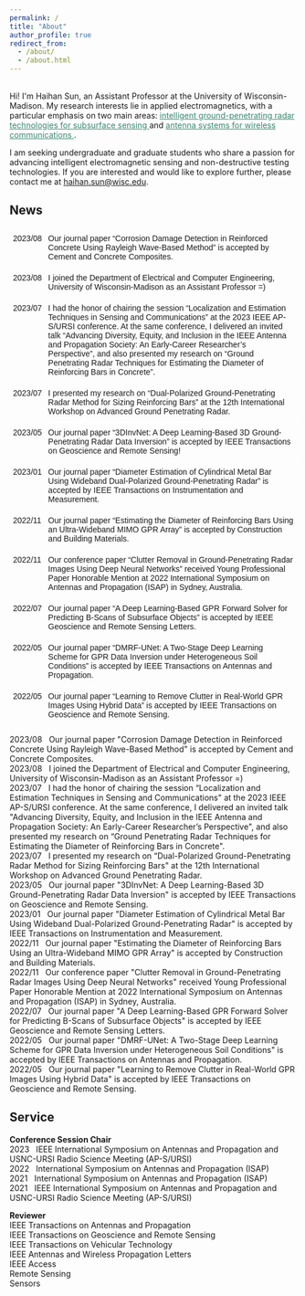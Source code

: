 ```yaml
---
permalink: /
title: "About"
author_profile: true
redirect_from: 
  - /about/
  - /about.html
---
```


<br>
Hi! I'm Haihan Sun, an Assistant Professor at the University of Wisconsin-Madison. My research interests lie in applied electromagnetics, with a particular emphasis on two main areas: <a href="https://haihan-sun.github.io/GPR/"  style="color:#35866F"> intelligent ground-penetrating radar technologies for subsurface sensing </a> and <a href="https://haihan-sun.github.io/BSA/"  style="color:#35866F"> antenna systems for wireless communications </a>. <br>

I am seeking undergraduate and graduate students who share a passion for advancing intelligent electromagnetic sensing and non-destructive testing technologies. If you are interested and would like to explore further, please contact me at haihan.sun@wisc.edu.


News
------
<style type="text/css">
.tg  {border-collapse:collapse;border-spacing:0;}
.tg td{border-color:black;border-style:solid;border-width:1px;font-family:Arial, sans-serif;font-size:14px;
  overflow:hidden;padding:10px 5px;word-break:normal;}
.tg th{border-color:black;border-style:solid;border-width:1px;font-family:Arial, sans-serif;font-size:14px;
  font-weight:normal;overflow:hidden;padding:10px 5px;word-break:normal;}
.tg .tg-zv4m{border-color:#ffffff;text-align:left;vertical-align:top}
.tg .tg-8jgo{border-color:#ffffff;text-align:center;vertical-align:top}
</style>
<table class="tg">
<thead>
  <tr>
    <th class="tg-8jgo">2023/08</th>
    <th class="tg-zv4m">Our journal paper “Corrosion Damage Detection in Reinforced Concrete Using Rayleigh Wave-Based Method” is accepted by Cement and Concrete Composites.</th>
  </tr>
</thead>
<tbody>
  <tr>
    <td class="tg-8jgo">2023/08</td>
    <td class="tg-zv4m">I joined the Department of Electrical and Computer Engineering, University of Wisconsin-Madison as an Assistant Professor =)</td>
  </tr>
  <tr>
    <td class="tg-8jgo">2023/07</td>
    <td class="tg-zv4m">I had the honor of chairing the session “Localization and Estimation Techniques in Sensing and Communications” at the 2023 IEEE AP-S/URSI conference. At the same conference, I delivered an invited talk “Advancing Diversity, Equity, and Inclusion in the IEEE Antenna and Propagation Society: An Early-Career Researcher’s Perspective”, and also presented my research on “Ground Penetrating Radar Techniques for Estimating the Diameter of Reinforcing Bars in Concrete”.</td>
  </tr>
  <tr>
    <td class="tg-8jgo">2023/07</td>
    <td class="tg-zv4m">I presented my research on “Dual-Polarized Ground-Penetrating Radar Method for Sizing Reinforcing Bars” at the 12th International Workshop on Advanced Ground Penetrating Radar.</td>
  </tr>
  <tr>
    <td class="tg-8jgo">2023/05</td>
    <td class="tg-zv4m">Our journal paper “3DInvNet: A Deep Learning-Based 3D Ground-Penetrating Radar Data Inversion” is accepted by IEEE Transactions on Geoscience and Remote Sensing!</td>
  </tr>
  <tr>
    <td class="tg-zv4m">2023/01</td>
    <td class="tg-zv4m">Our journal paper “Diameter Estimation of Cylindrical Metal Bar Using Wideband Dual-Polarized Ground-Penetrating Radar” is accepted by IEEE Transactions on Instrumentation and Measurement.</td>
  </tr>
  <tr>
    <td class="tg-zv4m">2022/11</td>
    <td class="tg-zv4m">Our journal paper “Estimating the Diameter of Reinforcing Bars Using an Ultra-Wideband MIMO GPR Array” is accepted by Construction and Building Materials.</td>
  </tr>
  <tr>
    <td class="tg-zv4m">2022/11</td>
    <td class="tg-zv4m">Our conference paper “Clutter Removal in Ground-Penetrating Radar Images Using Deep Neural Networks” received Young Professional Paper Honorable Mention at 2022 International Symposium on Antennas and Propagation (ISAP) in Sydney, Australia.</td>
  </tr>
  <tr>
    <td class="tg-zv4m">2022/07</td>
    <td class="tg-zv4m">Our journal paper “A Deep Learning-Based GPR Forward Solver for Predicting B-Scans of Subsurface Objects” is accepted by IEEE Geoscience and Remote Sensing Letters.</td>
  </tr>
  <tr>
    <td class="tg-zv4m">2022/05</td>
    <td class="tg-zv4m">Our journal paper “DMRF-UNet: A Two-Stage Deep Learning Scheme for GPR Data Inversion under Heterogeneous Soil Conditions” is accepted by IEEE Transactions on Antennas and Propagation.</td>
  </tr>
  <tr>
    <td class="tg-zv4m">2022/05</td>
    <td class="tg-zv4m">Our journal paper “Learning to Remove Clutter in Real-World GPR Images Using Hybrid Data” is accepted by IEEE Transactions on Geoscience and Remote Sensing.</td>
  </tr>
</tbody>
</table>

2023/08  &nbsp;&nbsp;Our journal paper "Corrosion Damage Detection in Reinforced Concrete Using Rayleigh Wave-Based Method" is accepted by Cement and Concrete Composites. <br>
2023/08  &nbsp;&nbsp;I joined the Department of Electrical and Computer Engineering, University of Wisconsin-Madison as an Assistant Professor =)  <br>
2023/07  &nbsp;&nbsp;I had the honor of chairing the session “Localization and Estimation Techniques in Sensing and Communications" at the 2023 IEEE AP-S/URSI conference. At the same conference, I delivered an invited talk "Advancing Diversity, Equity, and Inclusion in the IEEE Antenna and Propagation Society: An Early-Career Researcher’s Perspective", and also presented my research on “Ground Penetrating Radar Techniques for Estimating the Diameter of Reinforcing Bars in Concrete".<br>
2023/07  &nbsp;&nbsp;I presented my research on “Dual-Polarized Ground-Penetrating Radar Method for Sizing Reinforcing Bars" at the 12th International Workshop on Advanced Ground Penetrating Radar.  <br>
2023/05  &nbsp;&nbsp;Our journal paper "3DInvNet: A Deep Learning-Based 3D Ground-Penetrating Radar Data Inversion" is accepted by IEEE Transactions on Geoscience and Remote Sensing. <br>
2023/01  &nbsp;&nbsp;Our journal paper "Diameter Estimation of Cylindrical Metal Bar Using Wideband Dual-Polarized Ground-Penetrating Radar" is accepted by IEEE Transactions on Instrumentation and Measurement. <br>
2022/11  &nbsp;&nbsp;Our journal paper "Estimating the Diameter of Reinforcing Bars Using an Ultra-Wideband MIMO GPR Array" is accepted by Construction and Building Materials. <br>
2022/11  &nbsp;&nbsp;Our conference paper "Clutter Removal in Ground-Penetrating Radar Images Using Deep Neural Networks" received Young Professional Paper Honorable Mention at 2022 International Symposium on Antennas and Propagation (ISAP) in Sydney, Australia.  <br>
2022/07  &nbsp;&nbsp;Our journal paper "A Deep Learning-Based GPR Forward Solver for Predicting B-Scans of Subsurface Objects" is accepted by IEEE Geoscience and Remote Sensing Letters. <br>
2022/05  &nbsp;&nbsp;Our journal paper "DMRF-UNet: A Two-Stage Deep Learning Scheme for GPR Data Inversion under Heterogeneous Soil Conditions" is accepted by IEEE Transactions on Antennas and Propagation.  <br>
2022/05  &nbsp;&nbsp;Our journal paper "Learning to Remove Clutter in Real-World GPR Images Using Hybrid Data" is accepted by IEEE Transactions on Geoscience and Remote Sensing.  <br>

Service
------
<p><b>Conference Session Chair</b> <br>
2023  &nbsp;&nbsp;IEEE International Symposium on Antennas and Propagation and USNC-URSI Radio Science Meeting (AP-S/URSI)<br>
2022  &nbsp;&nbsp;International Symposium on Antennas and Propagation (ISAP) <br>
2021  &nbsp;&nbsp;International Symposium on Antennas and Propagation (ISAP) <br>
2021  &nbsp;&nbsp;IEEE International Symposium on Antennas and Propagation and USNC-URSI Radio Science Meeting (AP-S/URSI)<br>
</p>
                                
<p><b>Reviewer</b> <br>
IEEE Transactions on Antennas and Propagation <br>
IEEE Transactions on Geoscience and Remote Sensing <br>
IEEE Transactions on Vehicular Technology <br>
IEEE Antennas and Wireless Propagation Letters <br>
IEEE Access <br>								          
Remote Sensing <br>
Sensors <br>
</p>

<!--  
<script type="text/javascript" id="clustrmaps" src="//clustrmaps.com/map_v2.js?d=ramoK0DDIRxT0ITxepBlcGfTtRSPSvgbtYVmnv_iZU8&cl=ffffff&w=a"></script>
-->
